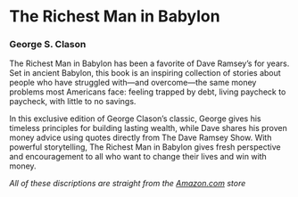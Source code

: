 # The Richest Man in Babylon
### George S. Clason

The Richest Man in Babylon has been a favorite of Dave Ramsey’s for years. Set in ancient Babylon, this book is an inspiring collection of stories about people who have struggled with—and overcome—the same money problems most Americans face: feeling trapped by debt, living paycheck to paycheck, with little to no savings.

In this exclusive edition of George Clason’s classic, George gives his timeless principles for building lasting wealth, while Dave shares his proven money advice using quotes directly from The Dave Ramsey Show. With powerful storytelling, The Richest Man in Babylon gives fresh perspective and encouragement to all who want to change their lives and win with money.

*All of these discriptions are straight from the [Amazon.com](https://www.amazon.com/Richest-Man-Babylon-George-Clason/dp/1942121288/ref=asc_df_1942121288/?tag=hyprod-20&linkCode=df0&hvadid=508977995883&hvpos=&hvnetw=g&hvrand=15941176588223882922&hvpone=&hvptwo=&hvqmt=&hvdev=c&hvdvcmdl=&hvlocint=&hvlocphy=1017596&hvtargid=pla-911136818551&psc=1) store*
